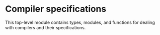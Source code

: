 # Compiler specifications

This top-level module contains types, modules, and functions for dealing with
compilers and their specifications.
